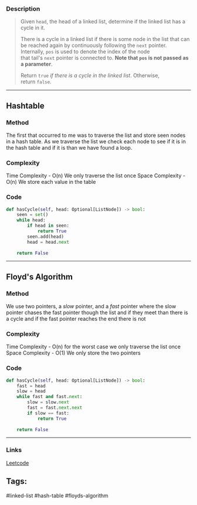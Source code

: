 ### Description

>Given `head`, the head of a linked list, determine if the linked list has a cycle in it.
>
>There is a cycle in a linked list if there is some node in the list that can be reached again by continuously following the `next` pointer. Internally, `pos` is used to denote the index of the node that tail's `next` pointer is connected to. **Note that `pos` is not passed as a parameter**.
>
> Return `true` _if there is a cycle in the linked list_. Otherwise, return `false`.

---
## Hashtable

### Method
The first that occurred to me was to traverse the list and store seen nodes in a hash table. As we traverse the list we check each node to see if it is in the hash table and if it is than we have found a loop.
### Complexity
Time Complexity - O(n) We only traverse the list once
Space Complexity - O(n) We store each value in the table
### Code
```py
def hasCycle(self, head: Optional[ListNode]) -> bool:  
    seen = set()  
    while head:  
        if head in seen:  
            return True  
        seen.add(head)  
        head = head.next  
  
    return False
```

---

## Floyd's Algorithm
### Method
We use two pointers, a _slow_ pointer, and a _fast_ pointer where the slow pointer chases the fast pointer though the list and if they meet than there is a cycle and if the fast pointer reaches the end there is not
### Complexity
Time Complexity - O(n) for the worst case we only traverse the list once
Space Complexity - O(1) We only store the two pointers
### Code
```py
def hasCycle(self, head: Optional[ListNode]) -> bool:  
    fast = head  
    slow = head  
    while fast and fast.next:  
        slow = slow.next  
        fast = fast.next.next  
        if slow == fast:  
            return True  
  
    return False
```

---
### Links

[Leetcode](https://leetcode.com/problems/linked-list-cycle)
## Tags:

#linked-list #hash-table #floyds-algorithm